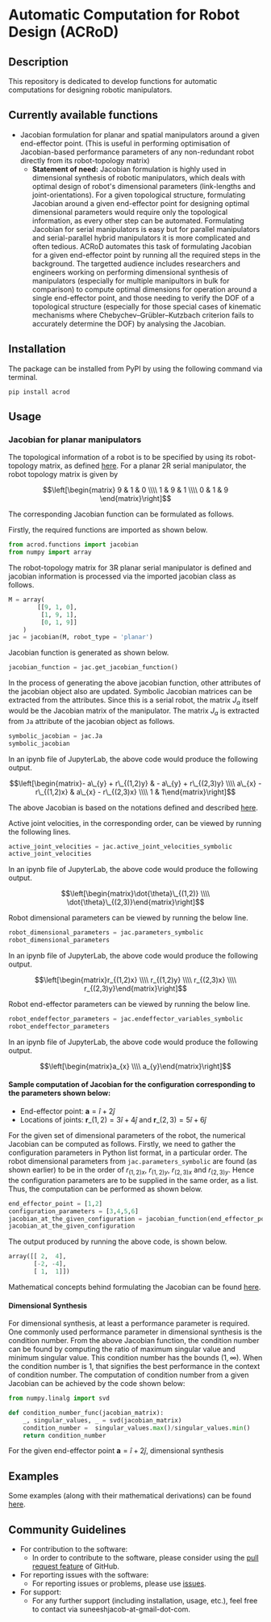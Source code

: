 # Automatic Computation for Robot Design (ACRoD)

## Description

This repository is dedicated to develop functions for automatic computations for designing robotic manipulators.

## Currently available functions

- Jacobian formulation for planar and spatial manipulators around a given end-effector point. (This is useful in performing optimisation of Jacobian-based performance parameters of any non-redundant robot directly from its robot-topology matrix)
  - **Statement of need:** Jacobian formulation is highly used in dimensional synthesis of robotic manipulators, which deals with optimal design of robot's dimensional parameters (link-lengths and joint-orientations). For a given topological structure, formulating Jacobian around a given end-effector point for designing optimal dimensional parameters would require only the topological information, as every other step can be automated. Formulating Jacobian for serial manipulators is easy but for parallel manipulators and serial-parallel hybrid manipulators it is more complicated and often tedious. ACRoD automates this task of formulating Jacobian for a given end-effector point by running all the required steps in the background. The targetted audience includes researchers and engineers working on performing dimensional synthesis of manipulators (especially for multiple manipultors in bulk for comparison) to compute optimal dimensions for operation around a single end-effector point, and those needing to verify the DOF of a topological structure (especially for those special cases of kinematic mechanisms where Chebychev–Grübler–Kutzbach criterion fails to accurately determine the DOF) by analysing the Jacobian.

## Installation

The package can be installed from PyPI by using the following command via terminal.
```shell
pip install acrod
```

## Usage

### Jacobian for planar manipulators

The topological information of a robot is to be specified by using its robot-topology matrix, as defined [here](./misc/Robot_Topology_Matrix.md). For a planar 2R serial manipulator, the robot topology matrix is given by

$$\left[\begin{matrix}
9 & 1 & 0 \\\\
1 & 9 & 1 \\\\
0 & 1 & 9
\end{matrix}\right]$$

The corresponding Jacobian function can be formulated as follows.

Firstly, the required functions are imported as shown below.
```py
from acrod.functions import jacobian
from numpy import array
```


The robot-topology matrix for 3R planar serial manipulator is defined and jacobian information is processed via the imported jacobian class as follows.
```py
M = array(
        [[9, 1, 0],
         [1, 9, 1],
         [0, 1, 9]]
    )
jac = jacobian(M, robot_type = 'planar')
```


Jacobian function is generated as shown below.
```py
jacobian_function = jac.get_jacobian_function()
```


In the process of generating the above jacobian function, other attributes of the jacobian object also are updated. Symbolic Jacobian matrices can be extracted from the attributes. Since this is a serial robot, the matrix $J_a$ itself would be the Jacobian matrix of the manipulator. The matrix $J_a$ is extracted from `Ja` attribute of the jacobian object as follows.
```py
symbolic_jacobian = jac.Ja
symbolic_jacobian
```

In an ipynb file of JupyterLab, the above code would produce the following output.

$$\left[\begin{matrix}- a\_{y} + r\_{(1,2)y} & - a\_{y} + r\_{(2,3)y} \\\\ a\_{x} - r\_{(1,2)x} & a\_{x} - r\_{(2,3)x} \\\\ 1 & 1\end{matrix}\right]$$

The above Jacobian is based on the notations defined and described [here](./misc/Notation_and_Nomenclature.md).

Active joint velocities, in the corresponding order, can be viewed by running the following lines.
```py
active_joint_velocities = jac.active_joint_velocities_symbolic
active_joint_velocities
```

In an ipynb file of JupyterLab, the above code would produce the following output.

$$\left[\begin{matrix}\dot{\theta}\_{(1,2)} \\\\ \dot{\theta}\_{(2,3)}\end{matrix}\right]$$

Robot dimensional parameters can be viewed by running the below line.
```py
robot_dimensional_parameters = jac.parameters_symbolic
robot_dimensional_parameters
```

In an ipynb file of JupyterLab, the above code would produce the following output.

$$\left[\begin{matrix}r_{(1,2)x} \\\\ r_{(1,2)y} \\\\ r_{(2,3)x} \\\\ r_{(2,3)y}\end{matrix}\right]$$


Robot end-effector parameters can be viewed by running the below line.
```py
robot_endeffector_parameters = jac.endeffector_variables_symbolic
robot_endeffector_parameters
```

In an ipynb file of JupyterLab, the above code would produce the following output.

$$\left[\begin{matrix}a_{x} \\\\ a_{y}\end{matrix}\right]$$

#### Sample computation of Jacobian for the configuration corresponding to the parameters shown below:

- End-effector point: $\textbf{a}=\hat{i}+2\hat{j}$
- Locations of joints: $\textbf{r}\_{(1,2)}=3\hat{i}+4\hat{j}$ and $\textbf{r}\_{(2,3)}=5\hat{i}+6\hat{j}$

For the given set of dimensional parameters of the robot, the numerical Jacobian can be computed as follows. Firstly, we need to gather the configuration parameters in Python list format, in a particular order. The robot dimensional parameters from `jac.parameters_symbolic` are found (as shown earlier) to be in the order of $r_{(1,2)x}$, $r_{(1,2)y}$, $r_{(2,3)x}$ and $r_{(2,3)y}$. Hence the configuration parameters are to be supplied in the same order, as a list. Thus, the computation can be performed as shown below.
```py
end_effector_point = [1,2]
configuration_parameters = [3,4,5,6]
jacobian_at_the_given_configuration = jacobian_function(end_effector_point, configuration_parameters)
jacobian_at_the_given_configuration
```

The output produced by running the above code, is shown below.
```py
array([[ 2,  4],
       [-2, -4],
       [ 1,  1]])
```

Mathematical concepts behind formulating the Jacobian can be found [here](./misc/Mathematics_behind_Jacobian_formulation.md).

#### Dimensional Synthesis

For dimensional synthesis, at least a performance parameter is required. One commonly used performance parameter in dimensional synthesis is the condition number. From the above Jacobian function, the condition number can be found by computing the ratio of maximum singular value and minimum singular value. This condition number has the bounds $(1,\infty)$. When the condition number is 1, that signifies the best performance in the context of condition number. The computation of condition number from a given Jacobian can be achieved by the code shown below:

```py
from numpy.linalg import svd

def condition_number_func(jacobian_matrix):
    _, singular_values, _ = svd(jacobian_matrix)
    condition_number =  singular_values.max()/singular_values.min()
    return condition_number
```

For the given end-effector point $\textbf{a}=\hat{i}+2\hat{j}$, dimensional synthesis 



## Examples

Some examples (along with their mathematical derivations) can be found [here](./examples/Jacobian).

## Community Guidelines

- For contribution to the software:
  - In order to contribute to the software, please consider using the [pull request feature](https://github.com/suneeshjacob/ACRoD/issues) of GitHub.
- For reporting issues with the software:
  - For reporting issues or problems, please use [issues](https://github.com/suneeshjacob/ACRoD/issues).
- For support:
  - For any further support (including installation, usage, etc.), feel free to contact via suneeshjacob-at-gmail-dot-com.
